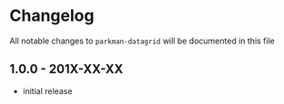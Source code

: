 # Changelog

All notable changes to `parkman-datagrid` will be documented in this file

## 1.0.0 - 201X-XX-XX

- initial release
